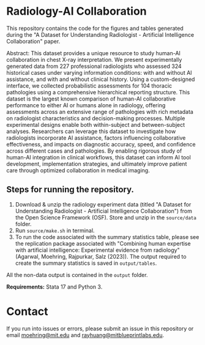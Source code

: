 # Radiology-AI Collaboration
This repository contains the code for the figures and tables generated during the "A Dataset for Understanding Radiologist - Artificial Intelligence Collaboration" paper.

Abstract:
This dataset provides a unique resource to study human-AI collaboration in chest X-ray interpretation. We present experimentally generated data from 227 professional radiologists who assessed 324 historical cases under varying information conditions: with and without AI assistance, and with and without clinical history. Using a custom-designed interface, we collected probabilistic assessments for 104 thoracic pathologies using a comprehensive hierarchical reporting structure. This dataset is the largest known comparison of human-AI collaborative performance to either AI or humans alone in radiology, offering assessments across an extensive range of pathologies with rich metadata on radiologist characteristics and decision-making processes. Multiple experimental designs enable both within-subject and between-subject analyses. Researchers can leverage this dataset to investigate how radiologists incorporate AI assistance, factors influencing collaborative effectiveness, and impacts on diagnostic accuracy, speed, and confidence across different cases and pathologies. By enabling rigorous study of human-AI integration in clinical workflows, this dataset can inform AI tool development, implementation strategies, and ultimately improve patient care through optimized collaboration in medical imaging.

## Steps for running the repository.

1. Download & unzip the radiology experiment data (titled "A Dataset for Understanding Radiologist - Artificial Intelligence Collaboration") from the Open Science Framework (OSF). Store and unzip in the `source/data` folder.
2. Run `source/make.sh` in terminal.
3. To run the code associated with the summary statistics table, please see the replication package associated with "Combining human expertise with artificial intelligence: Experimental evidence from radiology" (Agarwal, Moehring, Rajpurkar, Salz (2023)). The output required to create the summary statistics is saved in `output/tables`.

All the non-data output is contained in the `output` folder. 

**Requirements:** Stata 17 and Python 3.

# Contact 
If you run into issues or errors, please submit an issue in this repository or email moehring@mit.edu and rayhuang@mitblueprintlabs.edu.
